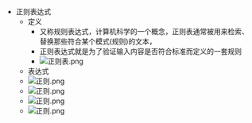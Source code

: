 * 正则表达式
	* 定义
		* 又称规则表达式，计算机科学的一个概念，正则表通常被用来检索、替换那些符合某个模式(规则)的文本，
		* 正则表达式就是为了验证输入内容是否符合标准而定义的一套规则
		* ![正则表.png](https://upload-images.jianshu.io/upload_images/14467401-e3f5179d19372289.png?imageMogr2/auto-orient/strip%7CimageView2/2/w/1240)
	* 表达式
	* ![正则.png](https://upload-images.jianshu.io/upload_images/14467401-8fb0c046913bc5dc.png?imageMogr2/auto-orient/strip%7CimageView2/2/w/1240)
	* ![正则.png](https://upload-images.jianshu.io/upload_images/14467401-766bddad8c3b5269.png?imageMogr2/auto-orient/strip%7CimageView2/2/w/1240)
	* ![正则.png](https://upload-images.jianshu.io/upload_images/14467401-e306ff1df27ed43e.png?imageMogr2/auto-orient/strip%7CimageView2/2/w/1240)
	* ![正则.png](https://upload-images.jianshu.io/upload_images/14467401-ef5d6ca58e8a8e99.png?imageMogr2/auto-orient/strip%7CimageView2/2/w/1240)

	
